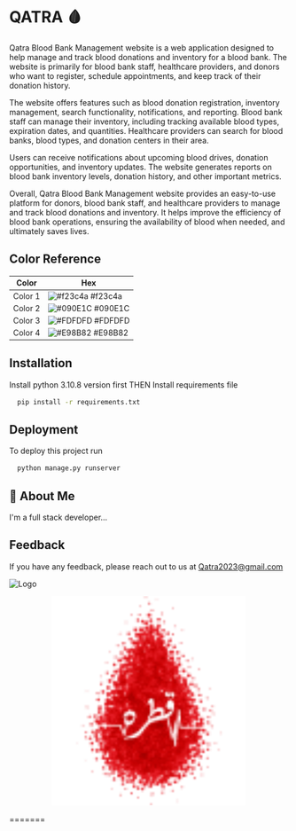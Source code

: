 # QATRA 🩸

Qatra Blood Bank Management website is a web application designed to help manage and track blood donations and inventory for a blood bank. The website is primarily for blood bank staff, healthcare providers, and donors who want to register, schedule appointments, and keep track of their donation history.

The website offers features such as blood donation registration, inventory management, search functionality, notifications, and reporting. Blood bank staff can manage their inventory, including tracking available blood types, expiration dates, and quantities. Healthcare providers can search for blood banks, blood types, and donation centers in their area.

Users can receive notifications about upcoming blood drives, donation opportunities, and inventory updates. The website generates reports on blood bank inventory levels, donation history, and other important metrics.

Overall, Qatra Blood Bank Management website provides an easy-to-use platform for donors, blood bank staff, and healthcare providers to manage and track blood donations and inventory. It helps improve the efficiency of blood bank operations, ensuring the availability of blood when needed, and ultimately saves lives.

## Color Reference

| Color             | Hex                                                                |
| ----------------- | ------------------------------------------------------------------ |
|  Color 1| ![#f23c4a](https://via.placeholder.com/10/f23c4a?text=+) #f23c4a |
|  Color 2| ![#090E1C](https://via.placeholder.com/10/090E1C?text=+) #090E1C |
|  Color 3| ![#FDFDFD](https://via.placeholder.com/10/FDFDFD?text=+) #FDFDFD |
|  Color 4| ![#E98B82](https://via.placeholder.com/10/E98B82?text=+) #E98B82 |


## Installation

Install python 3.10.8 version first
        THEN
Install  requirements file    

```bash
  pip install -r requirements.txt
```
    
## Deployment

To deploy this project run

```bash
  python manage.py runserver
```


## 🚀 About Me
I'm a full stack developer...


## Feedback

If you have any feedback, please reach out to us at Qatra2023@gmail.com


![Logo](https://photos.app.goo.gl/JA5aKeygMuw6dChQA)

<p align="center">
  <img src="static/images/logo.png" width="350" title="hover text">
<!--   <img src="your_relative_path_here_number_2_large_name" width="350" alt="accessibility text"> -->
</p>
=======